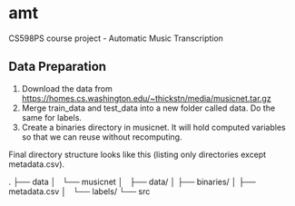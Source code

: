 # amt

CS598PS course project - Automatic Music Transcription

## Data Preparation

1. Download the data from https://homes.cs.washington.edu/~thickstn/media/musicnet.tar.gz
2. Merge train_data and test_data into a new folder called data. Do the same for labels.
3. Create a binaries directory in musicnet. It will hold computed variables so that we can reuse without recomputing.

Final directory structure looks like this (listing only directories except metadata.csv).

.
├── data
│   └── musicnet
│       ├── data/
│       ├── binaries/
│       ├── metadata.csv
│       └── labels/
└── src
